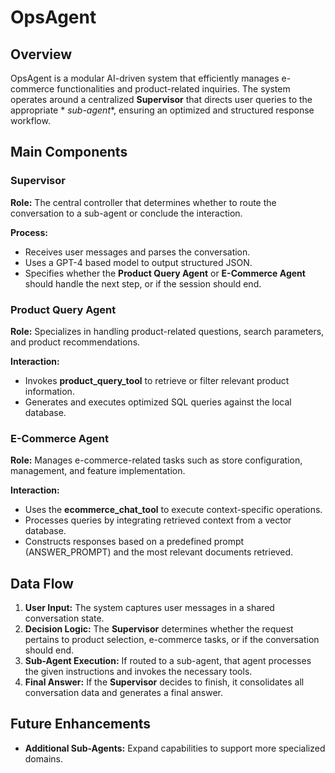 # OpsAgent

## Overview

OpsAgent is a modular AI-driven system that efficiently manages e-commerce functionalities and product-related
inquiries. The system operates around a centralized **Supervisor** that directs user queries to the appropriate *
*sub-agent**, ensuring an optimized and structured response workflow.

## Main Components

### Supervisor

**Role:** The central controller that determines whether to route the conversation to a sub-agent or conclude the
interaction.

**Process:**

- Receives user messages and parses the conversation.
- Uses a GPT-4 based model to output structured JSON.
- Specifies whether the **Product Query Agent** or **E-Commerce Agent** should handle the next step, or if the session
  should end.

### Product Query Agent

**Role:** Specializes in handling product-related questions, search parameters, and product recommendations.

**Interaction:**

- Invokes **product_query_tool** to retrieve or filter relevant product information.
- Generates and executes optimized SQL queries against the local database.

### E-Commerce Agent

**Role:** Manages e-commerce-related tasks such as store configuration, management, and feature implementation.

**Interaction:**

- Uses the **ecommerce_chat_tool** to execute context-specific operations.
- Processes queries by integrating retrieved context from a vector database.
- Constructs responses based on a predefined prompt (ANSWER_PROMPT) and the most relevant documents retrieved.

## Data Flow

1. **User Input:** The system captures user messages in a shared conversation state.
2. **Decision Logic:** The **Supervisor** determines whether the request pertains to product selection, e-commerce
   tasks, or if the conversation should end.
3. **Sub-Agent Execution:** If routed to a sub-agent, that agent processes the given instructions and invokes the
   necessary tools.
4. **Final Answer:** If the **Supervisor** decides to finish, it consolidates all conversation data and generates a
   final answer.

## Future Enhancements

- **Additional Sub-Agents:** Expand capabilities to support more specialized domains.